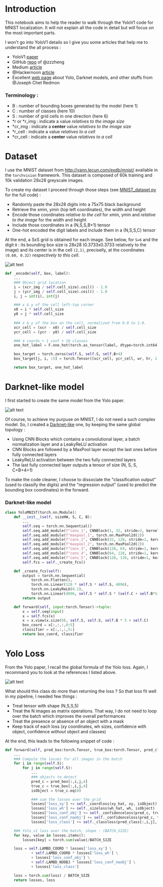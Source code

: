 # Introduction
This notebook aims to help the reader to walk through the YoloV1 code for MNIST localization. It will not explain all the code in detail but will focus on the most important parts.

I won't go into YoloV1 details so I give you some articles that help me to understand the all process :
* YoloV1 [paper](https://arxiv.org/pdf/1506.02640.pdf)
* GitHub [repo](https://github.com/zzzheng/pytorch-yolo-v1) of @zzzheng
* Medium [article](https://medium.com/mlearning-ai/object-detection-explained-yolo-v1-fb4bcd3d87a1)
* @Hackernoon [article](https://hackernoon.com/understanding-yolo-f5a74bbc7967)
* Excellent [web page](https://pjreddie.com/darknet/yolo/) about Yolo, Darknet models, and other stuffs from @Joseph Chet Redmon

### Terminology :
* B : number of bounding boxes generated by the model (here 1)
* C : number of classes (here 10)
* S : number of grid cells in one direction (here 6)
* \*r or \*r_img : indicate a value *relatives to the image size*
* \*cr_img : indicate a **center** value *relatives to the image size*
* \*r_cell : indicate a value *relatives to a cell*
* \*cr_cell : indicate a **center** value *relatives to a cell*

# Dataset
I use the MNIST dataset from http://yann.lecun.com/exdb/mnist/ available in the `torchvision` framework. This dataset is composed of 60k training and 10k validation 28x28 greyscale images. 

To create my dataset I proceed through those steps (see [MNIST_dataset.py](https://github.com/ThOpaque/Food_Recognition/blob/main/WarmingUp_with_MNIST/MNIST_dataset.py) for the full code) :
* Randomly paste the 28x28 digits into a 75x75 black background
* Retrieve the xmin, ymin (top left coordinates), the width and height
* Encode those coordinates *relative to the cell* for xmin, ymin and *relative to the image* for the width and height
* Include those coordinates in a (N,S,S,B+1) tensor
* One-hot encoded the digit labels and include them in a (N,S,S,C) tensor

At the end, a SxS grid is obtained for each image. See below, for `S=6` and the digit `0` : its bounding box size is 28x28 (0.3733x0.3733 relatively to the image) and its center is in the cell `(2,1)`, preciselly, at the coordinates `(0.60, 0.32)` *respectively to this cell*.  

![alt text](https://github.com/ThOpaque/Food_Recognition/blob/main/WarmingUp_with_MNIST/img_utils/example_SxSgrid_digit0.png)


```python
def _encode(self, box, label):    
    ...
    ### Object grid location
    i = (xcr_img / self.cell_size).ceil() - 1.0
    j = (ycr_img / self.cell_size).ceil() - 1.0
    i, j = int(i), int(j)

    ### x & y of the cell left-top corner
    x0 = i * self.cell_size
    y0 = j * self.cell_size
    
    ### x & y of the box on the cell, normalized from 0.0 to 1.0.
    xcr_cell = (xcr - x0) / self.cell_size
    ycr_cell = (ycr - y0) / self.cell_size

    ### 4 coords + 1 conf + 10 classes
    one_hot_label = F.one_hot(torch.as_tensor(label, dtype=torch.int64), self.C)

    box_target = torch.zeros(self.S, self.S, self.B+4)
    box_target[j, i, :5] = torch.Tensor([xcr_cell, ycr_cell, wr, hr, 1.])

    return box_target, one_hot_label 
```

# Darknet-like model
I first started to create the same model from the Yolo paper. 

![alt text](https://github.com/ThOpaque/Food_Recognition/blob/main/WarmingUp_with_MNIST/img_utils/yolo_architecture.png)


Of course, to achieve my purpuse on MNIST, I do not need a such complex model. So, I created a [Darknet-like](https://github.com/ThOpaque/Food_Recognition/blob/main/WarmingUp_with_MNIST/Darknet_like.py) one, by keeping the same global topology :
- Using CNN Blocks which contains a convolutional layer, a batch normalization layer and a LeakyReLU activation
- CNN Blocks are followed by a MaxPool layer except the last ones before fully connected layers
- LeakyReLU activation between the two fully connected layers
- The last fully connected layer outputs a tensor of size (N, S, S, C+B+4+1)

To make the code cleaner, I choose to dissociate the "classification output" (used to classify the digits) and the "regression output" (used to predict the bounding box coordinates) in the forward. 

### Darknet-like model
```python
class YoloMNIST(torch.nn.Module):
    def __init__(self, sizeHW, S, C, B):
        ...
        self.seq = torch.nn.Sequential()        
        self.seq.add_module(f"conv_1", CNNBlock(1, 32, stride=2, kernel_size=7, padding=2))
        self.seq.add_module(f"maxpool_1", torch.nn.MaxPool2d(2))
        self.seq.add_module(f"conv_2", CNNBlock(32, 128, stride=1, kernel_size=3, padding=0))
        self.seq.add_module(f"maxpool_2", torch.nn.MaxPool2d(2))
        self.seq.add_module(f"conv_3", CNNBlock(128, 64, stride=1, kernel_size=1, padding=0))
        self.seq.add_module(f"conv_4", CNNBlock(64, 128, stride=1, kernel_size=3, padding=0))
        self.seq.add_module(f"conv_5", CNNBlock(128, 128, stride=1, kernel_size=3, padding=1))
        self.fcs = self._create_fcs()

    def _create_fcs(self):
        output = torch.nn.Sequential(
            torch.nn.Flatten(),
            torch.nn.Linear(128 * self.S * self.S, 4096),
            torch.nn.LeakyReLU(0.1),
            torch.nn.Linear(4096, self.S * self.S * (self.C + self.B*5)))
        return output

    def forward(self, input:torch.Tensor)->tuple:
        x = self.seq(input)
        x = self.fcs(x)
        x = x.view(x.size(0), self.S, self.S, self.B * 5 + self.C)
        box_coord = x[:,:,:,0:5]
        classifier = x[:,:,:,5:]
        return box_coord, classifier
```

# Yolo Loss
From the Yolo paper, I recall the global formula of the Yolo loss. Again, I recommand you to look at the references I listed above.

![alt text](https://github.com/ThOpaque/Food_Recognition/blob/main/WarmingUp_with_MNIST/img_utils/yolo_loss.png)

What should this class do more than returning the loss ? So that loss fit well in my pipeline, I needed few things :
* Treat tensor with shape (N,S,S,5)
* Treat the N images as matrix operations. That way, I do not need to loop over the batch which improves the overall performances
* Treat the presence or absence of an object with a mask
* Keep track of each loss (xy coordinates, wh sizes, confidence *with* object, confidence *without* object and classes)

At the end, this leads to the following snippet of code :

```python
def forward(self, pred_box:torch.Tensor, true_box:torch.Tensor, pred_class:torch.Tensor, true_class:torch.Tensor):
    ...
    ### Compute the losses for all images in the batch
    for i in range(self.S):
        for j in range(self.S):
            ...
            ### objects to detect
            pred_c = pred_box[:,i,j,4]
            true_c = true_box[:,i,j,4]
            isObject = true_c.eq(0)

            ### sum the losses over the grid
            losses['loss_xy'] += self._coordloss(xy_hat, xy, isObject)
            losses['loss_wh'] += self._sizeloss(wh_hat, wh, isObject)
            losses['loss_conf_obj'] += self._confidenceloss(pred_c, true_c, isObject)
            losses['loss_conf_noobj'] += self._confidenceloss(pred_c, true_c, torch.logical_not(isObject))
            losses['loss_class'] += self._classloss(pred_class[:,i,j], true_class, isObject)

    ### Yolo_v1 loss over the batch, shape : (BATCH_SIZE)
    for key, value in losses.items():
        losses[key] = torch.sum(value)/BATCH_SIZE

    loss = self.LAMBD_COORD * losses['loss_xy'] \
            + self.LAMBD_COORD * losses['loss_wh'] \
            + losses['loss_conf_obj'] \
            + self.LAMBD_NOOBJ * losses['loss_conf_noobj'] \
            + losses['loss_class']

    loss = torch.sum(loss) / BATCH_SIZE
    return losses, loss


```
